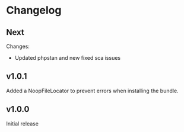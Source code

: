 # Changelog

## Next

Changes:
- Updated phpstan and new fixed sca issues

## v1.0.1
Added a NoopFileLocator to prevent errors when installing the bundle.

## v1.0.0
Initial release
